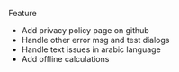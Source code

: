 Feature
- Add privacy policy page on github
- Handle other error msg and test dialogs
- Handle text issues in arabic language
- Add offline calculations
